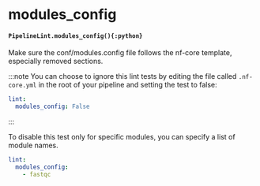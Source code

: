 # modules_config

#### `PipelineLint.modules_config(){:python}`

Make sure the conf/modules.config file follows the nf-core template, especially removed sections.

:::note
You can choose to ignore this lint tests by editing the file called
`.nf-core.yml` in the root of your pipeline and setting the test to false:

```yaml
lint:
  modules_config: False
```

:::

To disable this test only for specific modules, you can specify a list of module names.

```yaml
lint:
  modules_config:
    - fastqc
```
